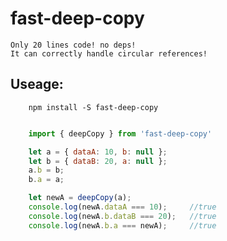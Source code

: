 #   fast-deep-copy 
    Only 20 lines code! no deps!
    It can correctly handle circular references!

##  Useage:
```
    npm install -S fast-deep-copy
```

```js

    import { deepCopy } from 'fast-deep-copy'

    let a = { dataA: 10, b: null };
    let b = { dataB: 20, a: null };
    a.b = b;
    b.a = a;

    let newA = deepCopy(a);
    console.log(newA.dataA === 10);     //true
    console.log(newA.b.dataB === 20);   //true
    console.log(newA.b.a === newA);     //true
```